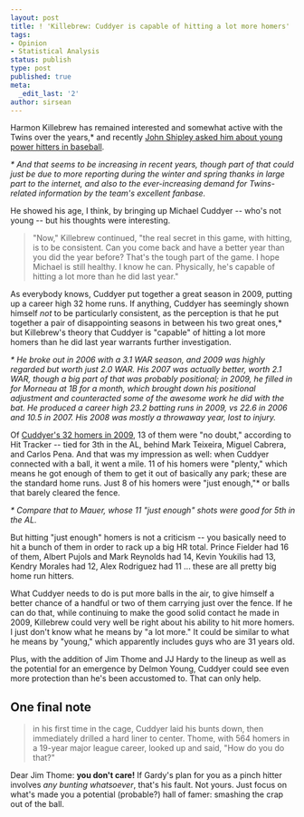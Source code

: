 ```yaml
---
layout: post
title: ! 'Killebrew: Cuddyer is capable of hitting a lot more homers'
tags:
- Opinion
- Statistical Analysis
status: publish
type: post
published: true
meta:
  _edit_last: '2'
author: sirsean
---
```

Harmon Killebrew has remained interested and somewhat active with the Twins over the years,* and recently [John Shipley asked him about young power hitters in baseball](http://blogs.twincities.com/twins/2010/03/killebrew-on-cuddyer-capable-o.html).

_* And that seems to be increasing in recent years, though part of that could just be due to more reporting during the winter and spring thanks in large part to the internet, and also to the ever-increasing demand for Twins-related information by the team's excellent fanbase._

He showed his age, I think, by bringing up Michael Cuddyer -- who's not young -- but his thoughts were interesting.

> "Now," Killebrew continued, "the real secret in this game, with hitting, is to be consistent. Can you come back and have a better year than you did the year before? That's the tough part of the game. I hope Michael is still healthy. I know he can. Physically, he's capable of hitting a lot more than he did last year."

As everybody knows, Cuddyer put together a great season in 2009, putting up a career high 32 home runs. If anything, Cuddyer has seemingly shown himself _not_ to be particularly consistent, as the perception is that he put together a pair of disappointing seasons in between his two great ones,* but Killebrew's theory that Cuddyer is "capable" of hitting a lot more homers than he did last year warrants further investigation.

_* He broke out in 2006 with a 3.1 WAR season, and 2009 was highly regarded but worth just 2.0 WAR. His 2007 was actually better, worth 2.1 WAR, though a big part of that was probably positional; in 2009, he filled in for Morneau at 1B for a month, which brought down his positional adjustment and counteracted some of the awesome work he did with the bat. He produced a career high 23.2 batting runs in 2009, vs 22.6 in 2006 and 10.5 in 2007. His 2008 was mostly a throwaway year, lost to injury._

Of [Cuddyer's 32 homers in 2009](http://hittrackeronline.com/detail.php?id=2009_4606&type=hitter), 13 of them were "no doubt," according to Hit Tracker -- tied for 3th in the AL, behind Mark Teixeira, Miguel Cabrera, and Carlos Pena. And that was my impression as well: when Cuddyer connected with a ball, it went a mile. 11 of his homers were "plenty," which means he got enough of them to get it out of basically any park; these are the standard home runs. Just 8 of his homers were "just enough,"* or balls that barely cleared the fence.

_* Compare that to Mauer, whose 11 "just enough" shots were good for 5th in the AL._

But hitting "just enough" homers is not a criticism -- you basically need to hit a bunch of them in order to rack up a big HR total. Prince Fielder had 16 of them, Albert Pujols and Mark Reynolds had 14, Kevin Youkilis had 13, Kendry Morales had 12, Alex Rodriguez had 11 ... these are all pretty big home run hitters.

What Cuddyer needs to do is put more balls in the air, to give himself a better chance of a handful or two of them carrying just over the fence. If he can do that, while continuing to make the good solid contact he made in 2009, Killebrew could very well be right about his ability to hit more homers. I just don't know what he means by "a lot more." It could be similar to what he means by "young," which apparently includes guys who are 31 years old.

Plus, with the addition of Jim Thome and JJ Hardy to the lineup as well as the potential for an emergence by Delmon Young, Cuddyer could see even more protection than he's been accustomed to. That can only help.

## One final note

> in his first time in the cage, Cuddyer laid his bunts down, then immediately drilled a hard liner to center. Thome, with 564 homers in a 19-year major league career, looked up and said, "How do you do that?"

Dear Jim Thome: **you don't care!** If Gardy's plan for you as a pinch hitter involves _any bunting whatsoever_, that's his fault. Not yours. Just focus on what's made you a potential (probable?) hall of famer: smashing the crap out of the ball.
